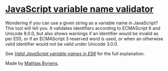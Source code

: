 # [JavaScript variable name validator](https://mothereff.in/js-variables)

Wondering if you can use a given string as a variable name in JavaScript? This tool will tell you. It validates identifiers according to ECMAScript 6 and Unicode 8.0.0, but also shows warnings if an identifier would be invalid as per ES5, or if an ECMAScript 3 reserved word is used, or when an otherwise valid identifier would not be valid under Unicode 3.0.0.

See [_Valid JavaScript variable names in ES6_](https://mathiasbynens.be/notes/javascript-identifiers-es6) for the full explanation.

Made by [Mathias Bynens](https://mathiasbynens.be/).
